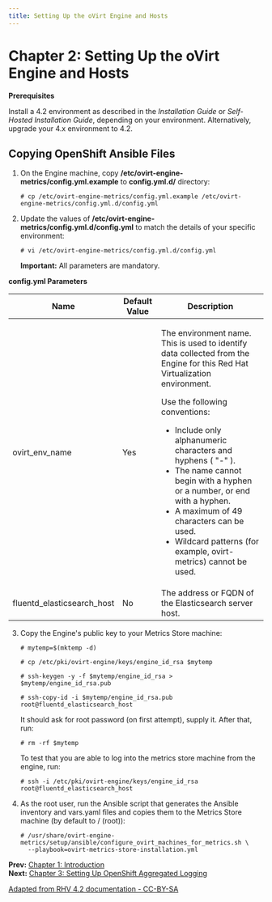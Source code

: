 ```yaml
---
title: Setting Up the oVirt Engine and Hosts
---
```


# Chapter 2: Setting Up the oVirt Engine and Hosts

**Prerequisites**

Install a 4.2 environment as described in the _Installation Guide_ or _Self-Hosted Installation Guide_, depending on your environment. Alternatively, upgrade your 4.x environment to 4.2.

## Copying OpenShift Ansible Files

1. On the Engine machine, copy **/etc/ovirt-engine-metrics/config.yml.example** to **config.yml.d/** directory:

       # cp /etc/ovirt-engine-metrics/config.yml.example /etc/ovirt-engine-metrics/config.yml.d/config.yml

2. Update the values of **/etc/ovirt-engine-metrics/config.yml.d/config.yml** to match the details of your specific environment:

       # vi /etc/ovirt-engine-metrics/config.yml.d/config.yml

   **Important:** All parameters are mandatory.

**config.yml Parameters**

<table>
<thead><tr><th>Name</th><th>Default Value</th><th>Description</th></tr></thead>
<tbody>
<tr>
 <td>ovirt_env_name</td>
 <td>Yes</td>
 <td>
   <p>The environment name. This is used to identify data collected from the Engine for this Red Hat Virtualization environment.</p>
   <p>Use the following conventions:</p>
   <ul>
   <li>Include only alphanumeric characters and hyphens ( "-" ).</li>
   <li>The name cannot begin with a hyphen or a number, or end with a hyphen.</li>
   <li>A maximum of 49 characters can be used.</li>
   <li>Wildcard patterns (for example, ovirt-metrics) cannot be used.</li>
   </ul>
 </td>
</tr>
<tr>
 <td>fluentd_elasticsearch_host</td>
 <td>No</td>
 <td>The address or FQDN of the Elasticsearch server host.</td>
</tr>
</tbody>
</table>

3. Copy the Engine's public key to your Metrics Store machine:

       # mytemp=$(mktemp -d)

       # cp /etc/pki/ovirt-engine/keys/engine_id_rsa $mytemp

       # ssh-keygen -y -f $mytemp/engine_id_rsa > $mytemp/engine_id_rsa.pub

       # ssh-copy-id -i $mytemp/engine_id_rsa.pub root@fluentd_elasticsearch_host

   It should ask for root password (on first attempt), supply it. After that, run:

       # rm -rf $mytemp

   To test that you are able to log into the metrics store machine from the engine, run:

       # ssh -i /etc/pki/ovirt-engine/keys/engine_id_rsa root@fluentd_elasticsearch_host

4. As the root user, run the Ansible script that generates the Ansible inventory and vars.yaml files and copies them to the Metrics Store machine (by default to / (root)):

       # /usr/share/ovirt-engine-metrics/setup/ansible/configure_ovirt_machines_for_metrics.sh \
         --playbook=ovirt-metrics-store-installation.yml

**Prev:** [Chapter 1: Introduction](../Introduction)<br>
**Next:** [Chapter 3: Setting Up OpenShift Aggregated Logging](../Setting_Up_OpenShift_Aggregated_Logging)

[Adapted from RHV 4.2 documentation - CC-BY-SA](https://access.redhat.com/documentation/en-us/red_hat_virtualization/4.2/html/metrics_store_installation_guide/chap-setting_up_rhv_manager_and_hosts)
